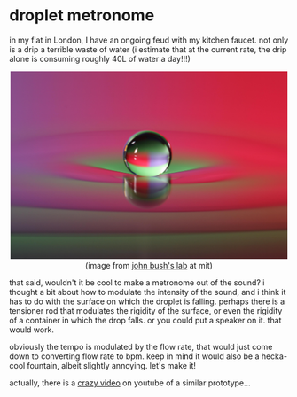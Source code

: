# droplet metronome

in my flat in London, I have an ongoing feud with my kitchen faucet. not only is a drip a terrible waste of water (i estimate that at the current rate, the drip alone is consuming roughly 40L of water a day!!!)

<div style="text-align: center;"><img src="droplet.jpg" width="500"><br>(image from <a href="http://math.mit.edu/~bush/?page_id=484">john bush's lab</a> at mit)</div>

that said, wouldn't it be cool to make a metronome out of the sound? i thought a bit about how to modulate the intensity of the sound, and i think it has to do with the surface on which the droplet is falling. perhaps there is a tensioner rod that modulates the rigidity of the surface, or even the rigidity of a container in which the drop falls. or you could put a speaker on it. that would work. 

obviously the tempo is modulated by the flow rate, that would just come down to converting flow rate to bpm. keep in mind it would also be a hecka-cool fountain, albeit slightly annoying. let's make it! 

actually, there is a [crazy video](https://www.youtube.com/watch?v=5kY8jXjpF1E) on youtube of a similar prototype... 